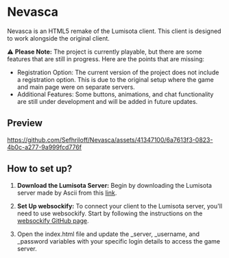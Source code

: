 # Nevasca
Nevasca is an HTML5 remake of the Lumisota client. This client is designed to work alongside the original client.

⚠️ **Please Note:** The project is currently playable, but there are some features that are still in progress. Here are the points that are missing:

- Registration Option: The current version of the project does not include a registration option. This is due to the original setup where the game and main page were on separate servers.
- Additional Features: Some buttons, animations, and chat functionality are still under development and will be added in future updates.

## Preview

https://github.com/Sefhriloff/Nevasca/assets/41347100/6a7613f3-0823-4b0c-a277-9a999fcd776f




## How to set up?

1. **Download the Lumisota Server:** Begin by downloading the Lumisota server made by Ascii from this [link](https://puomi.tunk.org/snowstroem/files/).

2. **Set Up websockify:** To connect your client to the Lumisota server, you'll need to use websockify. Start by following the instructions on the [websockify GitHub page](https://github.com/novnc/websockify).

3. Open the index.html file and update the _server, _username, and _password variables with your specific login details to access the game server.
